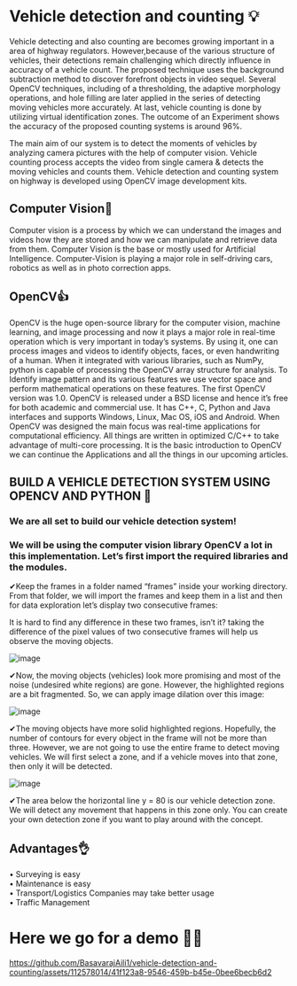 # Vehicle detection and counting 💡
Vehicle detecting and also counting are becomes growing important in a area of highway regulators. 
However,because of the various structure of vehicles, their detections remain challenging which directly influence in accuracy of a vehicle count.
The proposed technique uses the background subtraction method to discover forefront objects in video sequel. 
Several OpenCV techniques, including of a thresholding, the adaptive morphology operations, and hole filling are later applied in the series of detecting moving vehicles more accurately. 
At last, vehicle counting is done by utilizing virtual identification zones. The outcome of an Experiment shows the accuracy of the proposed counting systems is around 96%.

The main aim of our system is to detect the moments of vehicles by analyzing camera pictures with the help of computer vision. 
Vehicle counting process accepts the video from single camera & detects the moving vehicles and counts them. 
Vehicle detection and counting system on highway is developed using OpenCV image development kits.


## Computer Vision👀
Computer vision is a process by which we can understand the images and videos how 
they are stored and how we can manipulate and retrieve data from them. Computer Vision is 
the base or mostly used for Artificial Intelligence. Computer-Vision is playing a major role in 
self-driving cars, robotics as well as in photo correction apps.

## OpenCV👍
OpenCV is the huge open-source library for the computer vision, machine learning, and 
image processing and now it plays a major role in real-time operation which is very important 
in today’s systems. By using it, one can process images and videos to identify objects, faces, 
or even handwriting of a human. When it integrated with various libraries, such as NumPy,
python is capable of processing the OpenCV array structure for analysis. To Identify image
pattern and its various features we use vector space and perform mathematical operations on
these features.
The first OpenCV version was 1.0. OpenCV is released under a BSD license and hence 
it’s free for both academic and commercial use. It has C++, C, Python and Java interfaces 
and supports Windows, Linux, Mac OS, iOS and Android. When OpenCV was designed the 
main focus was real-time applications for computational efficiency. All things are written in 
optimized C/C++ to take advantage of multi-core processing.
It is the basic introduction to OpenCV we can continue the Applications and all the things in
our upcoming articles.

## BUILD A VEHICLE DETECTION SYSTEM USING OPENCV AND PYTHON 🚀
### We are all set to build our vehicle detection system! 
### We will be using the computer vision library OpenCV a lot in this implementation. Let’s first import the required libraries and the modules.
✔Keep the frames in a folder named “frames” inside your working directory. From that folder, we will import the frames and keep them in a list and then for data exploration let’s display two consecutive frames:

It is hard to find any difference in these two frames, isn’t it? taking the difference of the pixel values of two consecutive frames will help us observe the moving objects.

![image](https://github.com/BasavarajAili1/Vehicle-Detection-Counting-Using-OpenCV/assets/112578014/6c06cda8-638b-40fa-8707-01482c4bff2f)

✔Now, the moving objects (vehicles) look more promising and most of the noise (undesired white regions) are gone. However, the highlighted regions are a bit fragmented. So, we can apply image dilation over this image:

![image](https://github.com/BasavarajAili1/Vehicle-Detection-Counting-Using-OpenCV/assets/112578014/ea78a65b-e62a-49a5-befa-d02f90d10365)

✔The moving objects have more solid highlighted regions. Hopefully, the number of contours for every object in the frame will not be more than three.
However, we are not going to use the entire frame to detect moving vehicles. We will first select a zone, and if a vehicle moves into that zone, then only it will be detected.

![image](https://github.com/BasavarajAili1/Vehicle-Detection-Counting-Using-OpenCV/assets/112578014/ae1e4747-d2a9-42bf-959b-ad101e94116d)

✔The area below the horizontal line y = 80 is our vehicle detection zone. We will detect any movement that happens in this zone only. You can create your own detection zone if you want to play around with the concept.

## Advantages👌
•	Surveying is easy <br>
•	Maintenance is easy <br>
•	Transport/Logistics Companies may take better usage <br>
•	Traffic Management <br>


# Here we go for a demo 🐱‍🏍
https://github.com/BasavarajAili1/vehicle-detection-and-counting/assets/112578014/41f123a8-9546-459b-b45e-0bee6becb6d2

